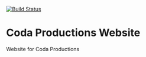 [![Build Status](https://travis-ci.org/pickleshb/Coda-Website.svg?branch=master)](https://travis-ci.org/pickleshb/Coda-Website)

# Coda Productions Website
Website for Coda Productions

